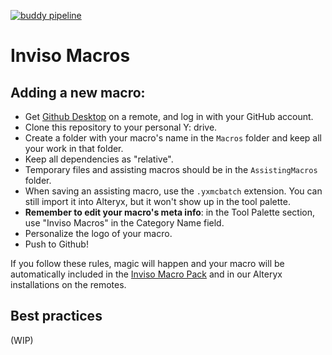 [![buddy pipeline](https://app.buddy.works/inviso/invisomacros/pipelines/pipeline/54297/badge.svg?token=06d370addec6e25d2ac4af5cf8c7f09e94eb26616c6c9849329aad97340e5cf8 "buddy pipeline")](https://app.buddy.works/inviso/invisomacros/pipelines/pipeline/54297)

# Inviso Macros

## Adding a new macro: 

- Get [Github Desktop](https://desktop.github.com/) on a remote, and log in with your GitHub account. 
- Clone this repository to your personal Y: drive.
- Create a folder with your macro's name in the `Macros` folder and keep all your work in that folder. 
- Keep all dependencies as "relative".
- Temporary files and assisting macros should be in the `AssistingMacros` folder. 
- When saving an assisting macro, use the `.yxmcbatch` extension. You can still import it into Alteryx, but it won't show up in the tool palette.
- **Remember to edit your macro's meta info**: in the Tool Palette section, use "Inviso Macros" in the Category Name field.
- Personalize the logo of your macro.
- Push to Github! 

If you follow these rules, magic will happen and your macro will be automatically included in the [Inviso Macro Pack](http://inviso.dk/macros) and in our Alteryx installations on the remotes. 


## Best practices
(WIP)